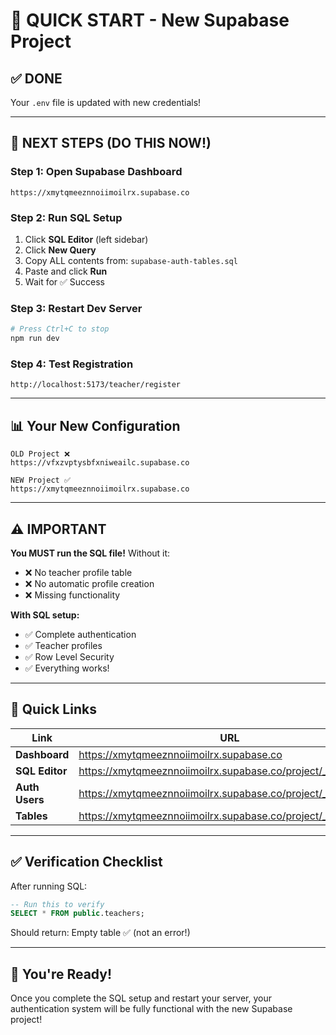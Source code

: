 # 🚀 QUICK START - New Supabase Project

## ✅ DONE
Your `.env` file is updated with new credentials!

---

## 🎯 NEXT STEPS (DO THIS NOW!)

### Step 1: Open Supabase Dashboard
```
https://xmytqmeeznnoiimoilrx.supabase.co
```

### Step 2: Run SQL Setup
1. Click **SQL Editor** (left sidebar)
2. Click **New Query**
3. Copy ALL contents from: `supabase-auth-tables.sql`
4. Paste and click **Run**
5. Wait for ✅ Success

### Step 3: Restart Dev Server
```powershell
# Press Ctrl+C to stop
npm run dev
```

### Step 4: Test Registration
```
http://localhost:5173/teacher/register
```

---

## 📊 Your New Configuration

```
OLD Project ❌
https://vfxzvptysbfxniweailc.supabase.co

NEW Project ✅
https://xmytqmeeznnoiimoilrx.supabase.co
```

---

## ⚠️ IMPORTANT

**You MUST run the SQL file!** Without it:
- ❌ No teacher profile table
- ❌ No automatic profile creation
- ❌ Missing functionality

**With SQL setup:**
- ✅ Complete authentication
- ✅ Teacher profiles
- ✅ Row Level Security
- ✅ Everything works!

---

## 🔗 Quick Links

| Link | URL |
|------|-----|
| **Dashboard** | https://xmytqmeeznnoiimoilrx.supabase.co |
| **SQL Editor** | https://xmytqmeeznnoiimoilrx.supabase.co/project/_/sql |
| **Auth Users** | https://xmytqmeeznnoiimoilrx.supabase.co/project/_/auth/users |
| **Tables** | https://xmytqmeeznnoiimoilrx.supabase.co/project/_/editor |

---

## ✅ Verification Checklist

After running SQL:
```sql
-- Run this to verify
SELECT * FROM public.teachers;
```
Should return: Empty table ✅ (not an error!)

---

## 🎉 You're Ready!

Once you complete the SQL setup and restart your server, your authentication system will be fully functional with the new Supabase project!
